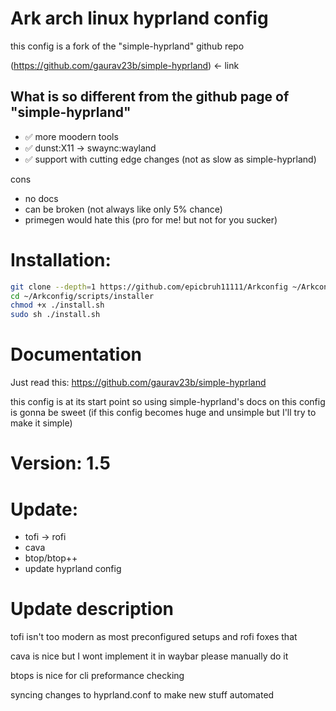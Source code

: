 # Ark arch linux hyprland config

<p>
this config is a fork of the "simple-hyprland" github repo    

  (https://github.com/gaurav23b/simple-hyprland)   <- link
</p>

## What is so different from the github page of "simple-hyprland"
- ✅ more moodern tools
- ✅ dunst:X11 -> swaync:wayland
- ✅ support with cutting edge changes (not as slow as simple-hyprland)

cons
-  no docs
-  can be broken (not always like only 5% chance)
-  primegen would hate this (pro for me! but not for you sucker)


# Installation:

```bash
git clone --depth=1 https://github.com/epicbruh11111/Arkconfig ~/Arkconfig
cd ~/Arkconfig/scripts/installer
chmod +x ./install.sh
sudo sh ./install.sh

```

# Documentation

Just read this:
https://github.com/gaurav23b/simple-hyprland

this config is at its start point so using simple-hyprland's docs on this config is gonna be sweet
(if this config becomes huge and unsimple but I'll try to make it simple)

# Version: 1.5
# Update:
- tofi -> rofi 
- cava
- btop/btop++
- update hyprland config

# Update description

tofi isn't too modern as most preconfigured setups and rofi foxes that

cava is nice but I wont implement it in waybar please manually do it

btops is nice for cli preformance checking

syncing changes to hyprland.conf to make new stuff automated
